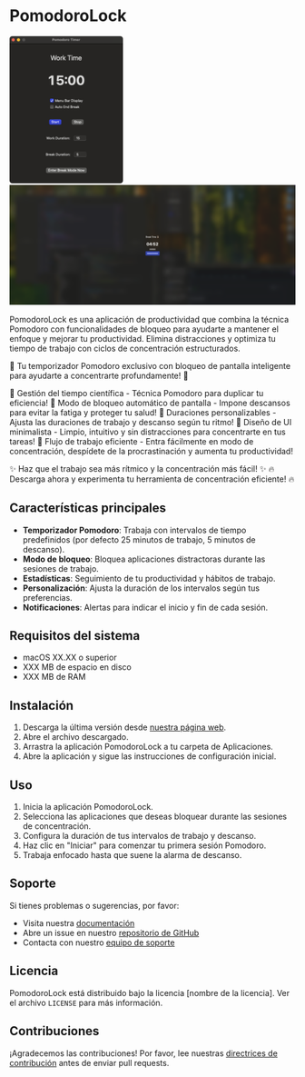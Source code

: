 # PomodoroLock

<img src="Assets/interface.png" alt="Work Time Interface" width="200">
<img src="Assets/BreakTime.png" alt="Break Time Interface" width="600">

PomodoroLock es una aplicación de productividad que combina la técnica Pomodoro con funcionalidades de bloqueo para ayudarte a mantener el enfoque y mejorar tu productividad. Elimina distracciones y optimiza tu tiempo de trabajo con ciclos de concentración estructurados.

🚀 Tu temporizador Pomodoro exclusivo con bloqueo de pantalla inteligente para ayudarte a concentrarte profundamente! 🚀

🔹 Gestión del tiempo científica - Técnica Pomodoro para duplicar tu eficiencia!
🔹 Modo de bloqueo automático de pantalla - Impone descansos para evitar la fatiga y proteger tu salud!
🔹 Duraciones personalizables - Ajusta las duraciones de trabajo y descanso según tu ritmo!
🔹 Diseño de UI minimalista - Limpio, intuitivo y sin distracciones para concentrarte en tus tareas!
🔹 Flujo de trabajo eficiente - Entra fácilmente en modo de concentración, despídete de la procrastinación y aumenta tu productividad!

✨ Haz que el trabajo sea más rítmico y la concentración más fácil! ✨
🔥 Descarga ahora y experimenta tu herramienta de concentración eficiente! 🔥

## Características principales
- **Temporizador Pomodoro**: Trabaja con intervalos de tiempo predefinidos (por defecto 25 minutos de trabajo, 5 minutos de descanso).
- **Modo de bloqueo**: Bloquea aplicaciones distractoras durante las sesiones de trabajo.
- **Estadísticas**: Seguimiento de tu productividad y hábitos de trabajo.
- **Personalización**: Ajusta la duración de los intervalos según tus preferencias.
- **Notificaciones**: Alertas para indicar el inicio y fin de cada sesión.

## Requisitos del sistema
- macOS XX.XX o superior
- XXX MB de espacio en disco
- XXX MB de RAM

## Instalación
1. Descarga la última versión desde [nuestra página web](https://ejemplo.com).
2. Abre el archivo descargado.
3. Arrastra la aplicación PomodoroLock a tu carpeta de Aplicaciones.
4. Abre la aplicación y sigue las instrucciones de configuración inicial.

## Uso
1. Inicia la aplicación PomodoroLock.
2. Selecciona las aplicaciones que deseas bloquear durante las sesiones de concentración.
3. Configura la duración de tus intervalos de trabajo y descanso.
4. Haz clic en "Iniciar" para comenzar tu primera sesión Pomodoro.
5. Trabaja enfocado hasta que suene la alarma de descanso.

## Soporte
Si tienes problemas o sugerencias, por favor:
- Visita nuestra [documentación](https://ejemplo.com/docs)
- Abre un issue en nuestro [repositorio de GitHub](https://github.com/ejemplo/PomodoroLock)
- Contacta con nuestro [equipo de soporte](mailto:soporte@ejemplo.com)

## Licencia
PomodoroLock está distribuido bajo la licencia [nombre de la licencia]. Ver el archivo `LICENSE` para más información.

## Contribuciones
¡Agradecemos las contribuciones! Por favor, lee nuestras [directrices de contribución](https://ejemplo.com/contribuir) antes de enviar pull requests.
